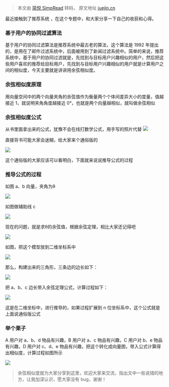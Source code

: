 > 本文由 [简悦 SimpRead](http://ksria.com/simpread/) 转码， 原文地址 [juejin.cn](https://juejin.cn/post/6972107942392774693)

最近接触到了推荐系统 ，在这个专题中，和大家分享一下自己的收获和心得。

### 基于用户的协同过滤算法

基于用户的协同过滤算法是推荐系统中最古老的算法，这个算法是 1992 年提出的，是用在了邮件过滤系统中，后面被用到了新闻过滤系统中。简单的来说，推荐系统中，基于用户的协同过滤就是，先找到与目标用户兴趣相似的用户，然后把这些用户喜欢的推荐给目标用户，先找到与目标用户兴趣相似的用户就是计算用户之间的相似度，今天主要就是讲讲用余弦相似度。

### 余弦相似度原理

用向量空间中的两个向量夹角的余弦值作为衡量两个个体间差异大小的度量，值越接近 1，就说明夹角角度越接近 0°，也就是两个向量越相似，就叫做余弦相似

### 余弦相似度公式

从书里面拿出来的公式，犹豫不会在线打数学公式，用手写的照片代替 ![](https://p3-juejin.byteimg.com/tos-cn-i-k3u1fbpfcp/c7164f8cdf714a7bb81cec6193efa48e~tplv-k3u1fbpfcp-zoom-in-crop-mark:3024:0:0:0.awebp)

直接背书可能大家会迷糊，给大家来个通俗版的

![](https://p3-juejin.byteimg.com/tos-cn-i-k3u1fbpfcp/9821a74cfddc49c589d6eec85bb2cbcc~tplv-k3u1fbpfcp-zoom-in-crop-mark:3024:0:0:0.awebp)

这个通俗版的大家应该可以看明白，下面就来说说推导公式的过程

### 推导公式的过程

如图 a、b 向量，夹角为θ

![](https://p3-juejin.byteimg.com/tos-cn-i-k3u1fbpfcp/bf89bd46f328424186f8f97528fbef30~tplv-k3u1fbpfcp-zoom-in-crop-mark:3024:0:0:0.awebp)

如图做辅助线 c

![](https://p3-juejin.byteimg.com/tos-cn-i-k3u1fbpfcp/eb0145caf0034df8a85cc2854c243369~tplv-k3u1fbpfcp-zoom-in-crop-mark:3024:0:0:0.awebp)

现在的问题，就是求θ的余弦值，根据余弦定理，相比大家还记得吧

![](https://p3-juejin.byteimg.com/tos-cn-i-k3u1fbpfcp/f7edfe0773bc45fa97ad00cde2b6e48d~tplv-k3u1fbpfcp-zoom-in-crop-mark:3024:0:0:0.awebp)

如图，把这个模型放到二维坐标系中

![](https://p3-juejin.byteimg.com/tos-cn-i-k3u1fbpfcp/c70c1c1bb0d4487e8ae9c3ebebd81fa4~tplv-k3u1fbpfcp-zoom-in-crop-mark:3024:0:0:0.awebp)

那么，构建出来的三角形，三条边的边长如下：

![](https://p3-juejin.byteimg.com/tos-cn-i-k3u1fbpfcp/86beeb643fc549c9a3b24bf822cb0de6~tplv-k3u1fbpfcp-zoom-in-crop-mark:3024:0:0:0.awebp)

把 a、b、c 边长带入余弦定理公式，计算过程如下：

![](https://p3-juejin.byteimg.com/tos-cn-i-k3u1fbpfcp/5d695e328a5b49848c3cc3e8df66ae5b~tplv-k3u1fbpfcp-zoom-in-crop-mark:3024:0:0:0.awebp)

这是在二维坐标中，进行推导的，如果过程扩展到 n 位坐标系中，这个公式就是上面说通俗版公式

### 举个栗子

A 用户对 a、b、d 物品有兴趣，B 用户对 a、c 物品有兴趣，C 用户对 b、e 物品有兴趣，D 用户对 c、d、e 物品有兴趣，把这个转化成向量图，带入公式计算得出相似度，计算过程如图所示

![](https://p3-juejin.byteimg.com/tos-cn-i-k3u1fbpfcp/d07249b0985d4a8888507a84636f65a3~tplv-k3u1fbpfcp-zoom-in-crop-mark:3024:0:0:0.awebp)

> 余弦相似度就为大家分享到这里，欢迎大家来交流，指出文中一些说错的地方，让我加深认识，愿大家没有 bug，谢谢！